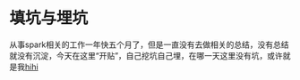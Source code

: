 填坑与埋坑
==========

从事spark相关的工作一年快五个月了，但是一直没有去做相关的总结，没有总结就没有沉淀，今天在这里“开贴”，自己挖坑自己埋，在哪一天这里没有坑，或许就是我[hihi](javascript:alert("嘿嘿，秘密"))
